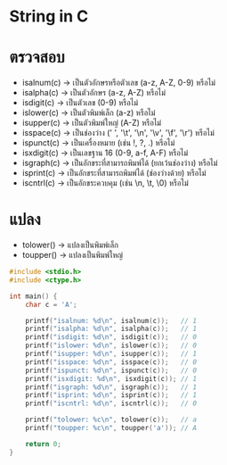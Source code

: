 # **String** in **C**
# ตรวจสอบ
- isalnum(c) -> เป็นตัวอักษรหรือตัวเลข (a-z, A-Z, 0-9) หรือไม่
- isalpha(c) -> เป็นตัวอักษร (a-z, A-Z) หรือไม่
- isdigit(c) -> เป็นตัวเลข (0-9) หรือไม่
- islower(c) -> เป็นตัวพิมพ์เล็ก (a-z) หรือไม่
- isupper(c) -> เป็นตัวพิมพ์ใหญ่ (A-Z) หรือไม่
- isspace(c) -> เป็นช่องว่าง (' ', '\t', '\n', '\v', '\f', '\r') หรือไม่
- ispunct(c) -> เป็นเครื่องหมาย (เช่น !, ?, .) หรือไม่
- isxdigit(c) -> เป็นเลขฐาน 16 (0-9, a-f, A-F) หรือไม่
- isgraph(c) -> เป็นอักขระที่สามารถพิมพ์ได้ (ยกเว้นช่องว่าง) หรือไม่
- isprint(c) -> เป็นอักขระที่สามารถพิมพ์ได้ (ช่องว่างด้วย) หรือไม่
- iscntrl(c) -> เป็นอักขระควบคุม (เช่น \n, \t, \0) หรือไม่
# แปลง
- tolower() -> แปลงเป็นพิมพ์เล็ก
- toupper() -> แปลงเป็นพิมพ์ใหญ่

```c
#include <stdio.h>
#include <ctype.h>

int main() {
    char c = 'A';

    printf("isalnum: %d\n", isalnum(c));   // 1
    printf("isalpha: %d\n", isalpha(c));   // 1
    printf("isdigit: %d\n", isdigit(c));   // 0
    printf("islower: %d\n", islower(c));   // 0
    printf("isupper: %d\n", isupper(c));   // 1
    printf("isspace: %d\n", isspace(c));   // 0
    printf("ispunct: %d\n", ispunct(c));   // 0
    printf("isxdigit: %d\n", isxdigit(c)); // 1
    printf("isgraph: %d\n", isgraph(c));   // 1
    printf("isprint: %d\n", isprint(c));   // 1
    printf("iscntrl: %d\n", iscntrl(c));   // 0

    printf("tolower: %c\n", tolower(c));   // a
    printf("toupper: %c\n", toupper('a')); // A

    return 0;
}

```